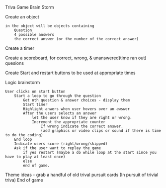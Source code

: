 Triva Game Brain Storm

Create an object

	in the object will be objects containing
		Question
		4 possible answers
		the correct answer (or the number of the correct answer)


Create a timer

Create a scoreboard, for correct, wrong, & unanswered(time ran out) quesions

Create Start and restart buttons to be used at appropriate times


Logic brainstorm


	User clicks on start button
		Start a loop to go through the question
			Get nth question & answer choices - display them
			Start timer
			Highlight anwers when user hovers over an awswer
			After the users selects an answer
				let the user know if they are right or wrong.
				Increment the appropriate counter
					If wrong indicate the correct answer.
					(add graphics or video clips or sound if there is time to do the coding)
		End loop
		Indicate users score (right/wrong/skipped)
		Ask if the user want to replay the game
			if yes restart (maybe a do while loop at the start since you have to play at least once)
			else
			end of game.


Theme ideas  - grab a handful of old trival pursuit cards (In pursuit of trivial triva)
	End of game




